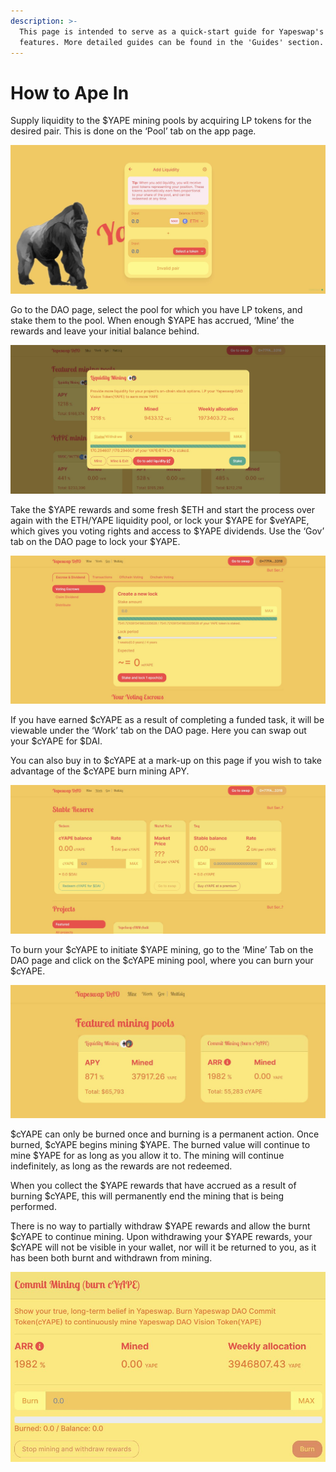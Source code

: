 ```yaml
---
description: >-
  This page is intended to serve as a quick-start guide for Yapeswap's main
  features. More detailed guides can be found in the 'Guides' section.
---
```


# How to Ape In

Supply liquidity to the $YAPE mining pools by acquiring LP tokens for the desired pair. This is done on the ‘Pool’ tab on the app page.

![](../.gitbook/assets/2%20%281%29.jpeg)

Go to the DAO page, select the pool for which you have LP tokens, and stake them to the pool. When enough $YAPE has accrued, ‘Mine’ the rewards and leave your initial balance behind.

![](../.gitbook/assets/1%20%284%29.jpeg)

Take the $YAPE rewards and some fresh $ETH and start the process over again with the ETH/YAPE liquidity pool, or lock your $YAPE for $veYAPE, which gives you voting rights and access to $YAPE dividends. Use the ‘Gov’ tab on the DAO page to lock your $YAPE.

![](../.gitbook/assets/2%20%284%29.jpeg)

If you have earned $cYAPE as a result of completing a funded task, it will be viewable under the ‘Work’ tab on the DAO page. Here you can swap out your $cYAPE for $DAI.

You can also buy in to $cYAPE at a mark-up on this page if you wish to take advantage of the $cYAPE burn mining APY.

![](../.gitbook/assets/3%20%282%29.jpeg)

To burn your $cYAPE to initiate $YAPE mining, go to the ‘Mine’ Tab on the DAO page and click on the $cYAPE mining pool, where you can burn your $cYAPE.

![](../.gitbook/assets/4%20%282%29.jpeg)

$cYAPE can only be burned once and burning is a permanent action. Once burned, $cYAPE begins mining $YAPE. The burned value will continue to mine $YAPE for as long as you allow it to. The mining will continue indefinitely, as long as the rewards are not redeemed.

When you collect the $YAPE rewards that have accrued as a result of burning $cYAPE, this will permanently end the mining that is being performed.

There is no way to partially withdraw $YAPE rewards and allow the burnt $cYAPE to continue mining. Upon withdrawing your $YAPE rewards, your $cYAPE will not be visible in your wallet, nor will it be returned to you, as it has been both burnt and withdrawn from mining.

![](../.gitbook/assets/5%20%281%29.jpeg)

